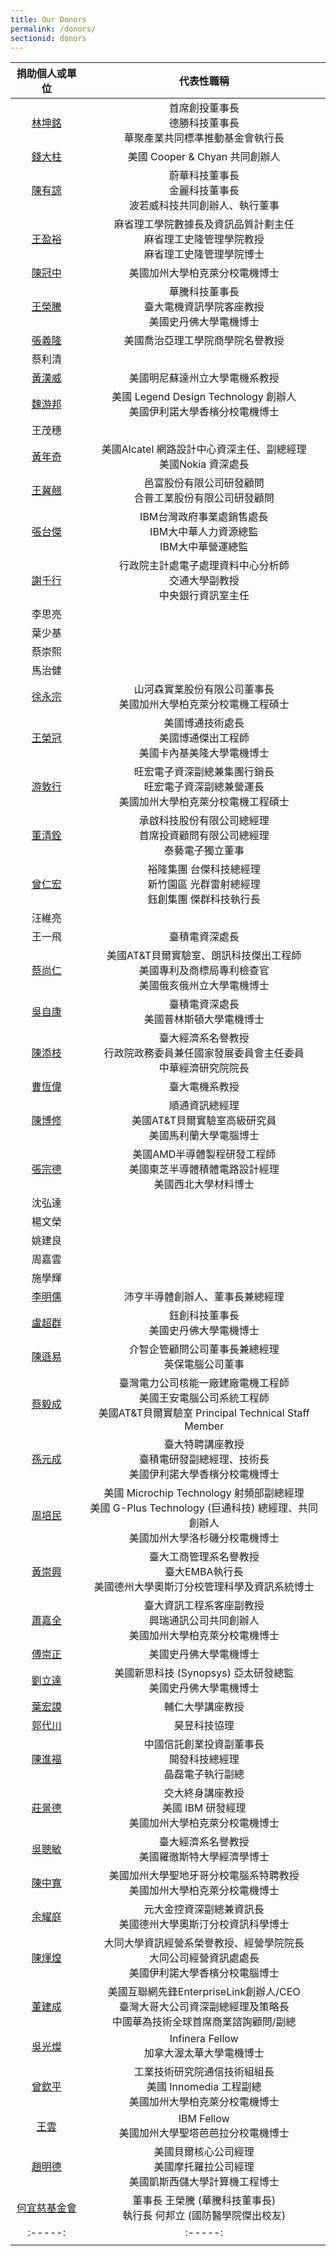 ```yaml
---
title: Our Donors
permalink: /donors/
sectionid: donors
---
```


| 捐助個人或單位 | 代表性職稱 |
|:-----:|:-----:|
| [林坤銘](/classmates/林坤銘/) | 首席創投董事長<br />德勝科技董事長<br />華聚產業共同標準推動基金會執行長 |
| [錢大柱](/classmates/錢大柱/) | 美國 Cooper & Chyan 共同創辦人 |
| [陳有諒](/classmates/陳有諒/) | 蔚華科技董事長<br />金麗科技董事長<br />波若威科技共同創辦人、執行董事 |
| [王盈裕](/classmates/王盈裕/) | 麻省理工學院數據長及資訊品質計劃主任<br>麻省理工史隆管理學院教授<br>麻省理工史隆管理學院博士 |
| [陳冠中](/classmates/陳冠中/) | 美國加州大學柏克萊分校電機博士 |
| [王榮騰](/classmates/王榮騰/) | 華騰科技董事長<br>臺大電機資訊學院客座教授<br>美國史丹佛大學電機博士 |
| [張義隆](/classmates/張義隆/) | 美國喬治亞理工學院商學院名譽教授 |
| 蔡利清 | |
| [黃漢威](/classmates/黃漢威/) | 美國明尼蘇達州立大學電機系教授 |
| [魏游邦](/classmates/魏游邦/) | 美國 Legend Design Technology 創辦人<br>美國伊利諾大學香檳分校電機博士 |
| 王茂穗 | |
| [黃年奇](/classmates/黃年奇/) | 美國Alcatel 網路設計中心資深主任、副總經理<br />美國Nokia 資深處長 |
| [王冀翹](/classmates/王冀翹/) | 邑富股份有限公司研發顧問<br />合普工業股份有限公司研發顧問 |
| [張台傑](/classmates/張台傑/) | IBM台灣政府事業處銷售處長<br />IBM大中華人力資源總監<br />IBM大中華營運總監 |
| [謝千行](/classmates/謝千行/) | 行政院主計處電子處理資料中心分析師<br>交通大學副教授<br>中央銀行資訊室主任 |
| 李思亮 | |
| 葉少基 | |
| 蔡崇熙 | |
| 馬治健 | |
| [徐永宗](/classmates/徐永宗/) | 山河森實業股份有限公司董事長<br />美國加州大學柏克萊分校電機工程碩士 |
| [王榮冠](/classmates/王榮冠/) | 美國博通技術處長<br />美國博通傑出工程師<br />美國卡內基美隆大學電機博士 |
| [游敦行](/classmates/游敦行/) | 旺宏電子資深副總兼集團行銷長<br>旺宏電子資深副總兼營運長<br>美國加州大學柏克萊分校電機工程碩士 |
| [董清銓](/classmates/董清銓/) | 承啟科技股份有限公司總經理<br />首席投資顧問有限公司總經理<br />泰藝電子獨立董事 |
| [曾仁宏](/classmates/曾仁宏/) | 裕隆集團 台傑科技總經理<br />新竹園區 光群雷射總經理<br />鈺創集團 傑群科技執行長 |
| 汪維亮 | |
| 王一飛 | 臺積電資深處長 |
| [蔡尚仁](/classmates/蔡尚仁/) | 美國AT&T貝爾實驗室、朗訊科技傑出工程師<br />美國專利及商標局專利檢查官<br />美國俄亥俄州立大學電機博士 |
| [吳自康](/classmates/吳自康/) | 臺積電資深處長<br>美國普林斯頓大學電機博士 |
| [陳添枝](/classmates/陳添枝/) | 臺大經濟系名譽教授<br>行政院政務委員兼任國家發展委員會主任委員<br>中華經濟研究院院長 |
| [曹恆偉](/classmates/曹恆偉/) | 臺大電機系教授 |
| [陳博修](/classmates/陳博修/) | 順通資訊總經理<br>美國AT&T貝爾實驗室高級研究員<br>美國馬利蘭大學電腦博士 |
| [張宗德](/classmates/張宗德/) | 美國AMD半導體製程研發工程師<br />美國東芝半導體積體電路設計經理<br />美國西北大學材料博士 |
| 沈弘達 | |
| 楊文榮 | |
| 姚建良 | |
| 周嘉雲 | |
| 施學輝 | |
| [李明儒](/classmates/李明儒/) | 沛亨半導體創辦人、董事長兼總經理 |
| [盧超群](/classmates/盧超群/) | 鈺創科技董事長<br>美國史丹佛大學電機博士 |
| [陳遜易](/classmates/陳遜易/) | 介智企管顧問公司董事長兼總經理<br />英保電腦公司董事 |
| [蔡毅成](/classmates/蔡毅成/) | 臺灣電力公司核能一廠建廠電機工程師<br />美國王安電腦公司系統工程師<br />美國AT&T貝爾實驗室 Principal Technical Staff Member |
| [孫元成](/classmates/孫元成/) | 臺大特聘講座教授<br>臺積電研發副總經理、技術長<br>美國伊利諾大學香檳分校電機博士 |
| [周培民](/classmates/周培民/) | 美國 Microchip Technology  射頻部副總經理<br />美國 G-Plus Technology (巨通科技) 總經理、共同創辦人<br />美國加州大學洛杉磯分校電機博士 |
| [黃崇興](/classmates/黃崇興/) | 臺大工商管理系名譽教授<br>臺大EMBA執行長<br>美國德州大學奧斯汀分校管理科學及資訊系統博士 |
| [蕭嘉全](/classmates/蕭嘉全/) | 臺大資訊工程系客座副教授<br />興瑞通訊公司共同創辦人<br />美國加州大學柏克萊分校電機博士 |
| [傅崇正](/classmates/傅崇正/) | 美國史丹佛大學電機博士 |
| [劉立達](/classmates/劉立達/) | 美國新思科技 (Synopsys) 亞太研發總監<br>美國史丹佛大學電機博士 |
| [葉宏謨](/classmates/葉宏謨/) | 輔仁大學講座教授 |
| [郭代川](/classmates/郭代川/) | 昊昱科技協理 |
| [陳進福](/classmates/陳進福/) | 中國信託創業投資副董事長<br />開發科技總經理<br />晶磊電子執行副總 |
| [莊景德](/classmates/莊景德/) | 交大終身講座教授<br>美國 IBM 研發經理<br>美國加州大學柏克萊分校電機博士 |
| [吳聰敏](/classmates/吳聰敏/) | 臺大經濟系名譽教授<br>美國羅徹斯特大學經濟學博士 |
| [陳中寬](/classmates/陳中寬/) | 美國加州大學聖地牙哥分校電腦系特聘教授<br>美國加州大學柏克萊分校電機博士 |
| [余耀庭](/classmates/余耀庭/) | 元大金控資深副總兼資訊長<br>美國德州大學奧斯汀分校資訊科學博士 |
| [陳煇煌](/classmates/陳煇煌/) | 大同大學資訊經營系榮譽教授、經營學院院長<br>大同公司經營資訊處處長<br>美國伊利諾大學香檳分校電腦博士 |
| [董建成](/classmates/董建成/) | 美國互聯網先鋒EnterpriseLink創辦人/CEO<br />臺灣大哥大公司資深副總經理及策略長<br />中國華為技術全球首席商業諮詢顧問/副總 |
| [吳光燦](/classmates/吳光燦/) | Infinera Fellow<br />加拿大渥太華大學電機博士 |
| [曾欽平](/classmates/曾欽平/) | 工業技術研究院通信技術組組長<br />美國 Innomedia 工程副總<br />美國加州大學柏克萊分校電機博士 |
| [王雲](/classmates/王雲/) | IBM Fellow<br />美國加州大學聖塔芭芭拉分校電機博士 |
| [趙明德](/classmates/趙明德/) | 美國貝爾核心公司經理<br />美國摩托羅拉公司經理<br />美國凱斯西儲大學計算機工程博士 |
| [何宜慈基金會](https://irvingthofoundation.github.io/) | 董事長 王榮騰 (華騰科技董事長)<br />執行長 何邦立 (國防醫學院傑出校友) |
|:-----:|:-----:|
| | |
